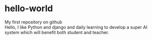 # hello-world
My first repository on github  
Hello,
I like Python and django and daily learning to develop a super AI system which will benefit both student and teacher.
